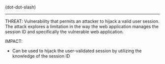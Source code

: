 (dot-dot-slash)
___
THREAT:
Vulnerability that permits an attacker to hijack a valid user session. The attack explores a limitation in the way the web application manages the session ID and specifically the vulnerable web application.

IMPACT:
- Can be used to hijack the user-validated session by utilizing the knowledge of the session ID